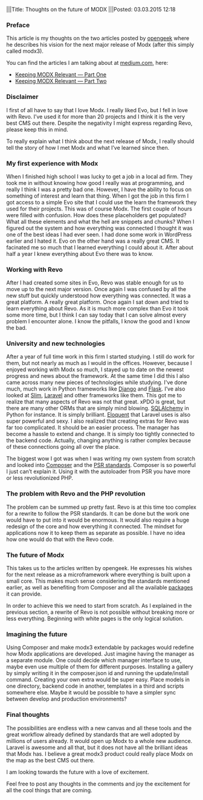 |||Title: Thoughts on the future of MODX
|||Posted: 03.03.2015 12:18

### Preface

This article is my thoughts on the two articles posted by [opengeek](http://jasoncoward.com/) where he describes his vision for the next major release of Modx (after this simply called modx3).

You can find the articles I am talking about at [medium.com](http://www.medium.com/), here:

- [Keeping MODX Relevant — Part One](https://medium.com/@drumshaman/keeping-modx-relevant-part-one-42dc6632f86b)
- [Keeping MODX Relevant — Part Two](https://medium.com/@drumshaman/keeping-modx-relevant-part-two-15a37eab5b48)

### Disclaimer

I first of all have to say that I love Modx. I really liked Evo, but I fell in love with Revo. I’ve used it for more than 20 projects and I think it is the very best CMS out there. Despite the negativity I might express regarding Revo, please keep this in mind.

To really explain what I think about the next release of Modx, I really should tell the story of how I met Modx and what I’ve learned since then.

### My first experience with Modx

When I finished high school I was lucky to get a job in a local ad firm. They took me in without knowing how good I really was at programming, and really I think I was a pretty bad one. However, I have the ability to focus on something of interest and learn that thing. When I got the job in this firm I got access to a simple Evo site that I could use the learn the framework they used for their projects. This was of course Modx. The first couple of hours were filled with confusion. How does these placeholders get populated? What all these elements and what the hell are snippets and chunks? When I figured out the system and how everything was connected I thought it was one of the best ideas I had ever seen. I had done some work in WordPress earlier and I hated it. Evo on the other hand was a really great CMS. It facinated me so much that I learned everything I could about it. After about half a year I knew everything about Evo there was to know.

### Working with Revo

After I had created some sites in Evo, Revo was stable enough for us to move up to the next major version. Once again I was confused by all the new stuff but quickly understood how everything was connected. It was a great platform. A really great platform. Once again I sat down and tried to learn everything about Revo. As it is much more complex than Evo it took some more time, but I think I can say today that I can solve almost every problem I encounter alone. I know the pitfalls, I know the good and I know the bad.

### University and new technologies

After a year of full time work in this firm I started studying. I still do work for them, but not nearly as much as I would in the offices. However, because I enjoyed working with Modx so much, I stayed up to date on the newest progress and news about the framework. At the same time I did this I also came across many new pieces of technologies while studying. I've done much, much work in Python frameworks like [Django](https://www.djangoproject.com/) and [Flask](http://flask.pocoo.org/). I’ve also looked at [Slim](http://www.slimframework.com/), [Laravel](http://laravel.com/) and other frameworks like them. This got me to realize that many aspects of Revo was not that great. xPDO is great, but there are many other ORMs that are simply mind blowing. [SQLAlchemy](http://www.sqlalchemy.org/) in Python for instance. It is simply brilliant. [Eloquent](http://laravel.com/docs/5.0/eloquent) that Laravel uses is also super powerful and sexy. I also realized that creating extras for Revo was far too complicated. It should be an easier process. The manager has become a hassle to extend and change. It is simply too tightly connected to the backend code. Actually, changing anything is rather complex because of these connections going all over the place.

The biggest wow I got was when I was writing my own system from scratch and looked into [Composer](https://getcomposer.org/) and the [PSR standards](http://www.php-fig.org/). Composer is so powerful I just can’t explain it. Using it with the autoloader from PSR you have more or less revolutionized PHP.

### The problem with Revo and the PHP revolution

The problem can be summed up pretty fast. Revo is at this time too complex for a rewrite to follow the PSR standards. It can be done but the work one would have to put into it would be enormous. It would also require a huge redesign of the core and how everything it connected. The mindset for applications now it to keep them as separate as possible. I have no idea how one would do that with the Revo code.

### The future of Modx

This takes us to the articles written by opengeek. He expresses his wishes for the next release as a microframework where everything is built upon a small core. This makes much sense considering the standards mentioned earlier, as well as benefiting from Composer and all the available [packages](https://packagist.org/) it can provide.

In order to achieve this we need to start from scratch. As I explained in the previous section, a rewrite of Revo is not possible without breaking more or less everything. Beginning with white pages is the only logical solution.

### Imagining the future

Using Composer and make modx3 extendable by packages would redefine how Modx applications are developed. Just imagine having the manager as a separate module. One could decide which manager interface to use, maybe even use multiple of them for different purposes. Installing a gallery by simply writing it in the composer.json id and running the update/install command. Creating your own extra would be super easy. Place models in one directory, backend code in another, templates in a third and scripts somewhere else. Maybe it would be possible to have a simpler sync between develop and production environments?

### Final thoughts

The possibilities are endless with a new canvas and all these tools and the great workflow already defined by standards that are well adopted by millions of users already. It would open up Modx to a whole new audience. Laravel is awesome and all that, but it does not have all the brilliant ideas that Modx has. I believe a great modx3 product could really place Modx on the map as the best CMS out there.

I am looking towards the future with a love of excitement.

Feel free to post any thoughts in the comments and joy the excitement for all the cool things that are coming.